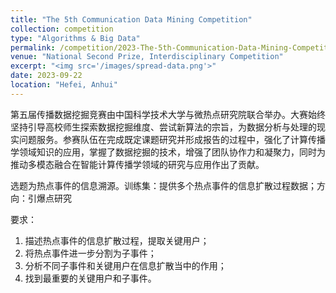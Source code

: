 ```yaml
---
title: "The 5th Communication Data Mining Competition"
collection: competition
type: "Algorithms & Big Data"
permalink: /competition/2023-The-5th-Communication-Data-Mining-Competition
venue: "National Second Prize, Interdisciplinary Competition"
excerpt: "<img src='/images/spread-data.png'>"
date: 2023-09-22
location: "Hefei, Anhui"
---
```


第五届传播数据挖掘竞赛由中国科学技术大学与微热点研究院联合举办。大赛始终坚持引导高校师生探索数据挖掘维度、尝试新算法的宗旨，为数据分析与处理的现实问题服务。参赛队伍在完成既定课题研究并形成报告的过程中，强化了计算传播学领域知识的应用，掌握了数据挖掘的技术，增强了团队协作力和凝聚力，同时为推动多模态融合在智能计算传播学领域的研究与应用作出了贡献。

选题为热点事件的信息溯源。训练集：提供多个热点事件的信息扩散过程数据；方向：引爆点研究

要求：
1. 描述热点事件的信息扩散过程，提取关键用户；
2. 将热点事件进一步分割为子事件；
3. 分析不同子事件和关键用户在信息扩散当中的作用；
4. 找到最重要的关键用户和子事件。


